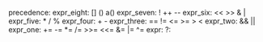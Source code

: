 precedence:
    expr_eight: [] () a()
    expr_seven: ! ++ --
    expr_six: << >> & |
    expr_five: * / %
    expr_four: + -
    expr_three: == != <= >= > < 
    expr_two: && ||
    expr_one: += -= *= /= >>= <<= &= |= ^=
    expr: ?: